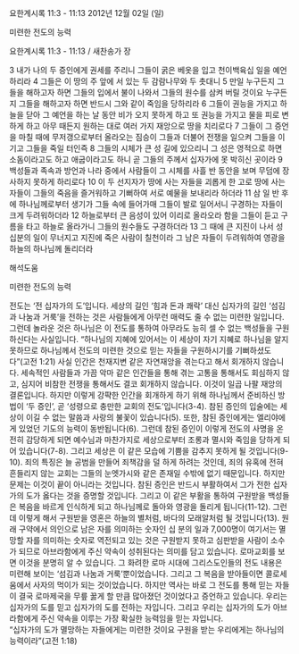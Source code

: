 요한계시록 11:3 - 11:13 
2012년 12월 02일 (일)

미련한 전도의 능력



요한계시록 11:3 - 11:13 / 새찬송가  장


3 내가 나의 두 증인에게 권세를 주리니 그들이 굵은 베옷을 입고 천이백육십 일을 예언하리라 4 그들은 이 땅의 주 앞에 서 있는 두 감람나무와 두 촛대니 5 만일 누구든지 그들을 해하고자 하면 그들의 입에서 불이 나와서 그들의 원수를 삼켜 버릴 것이요 누구든지 그들을 해하고자 하면 반드시 그와 같이 죽임을 당하리라 6 그들이 권능을 가지고 하늘을 닫아 그 예언을 하는 날 동안 비가 오지 못하게 하고 또 권능을 가지고 물을 피로 변하게 하고 아무 때든지 원하는 대로 여러 가지 재앙으로 땅을 치리로다 7 그들이 그 증언을 마칠 때에 무저갱으로부터 올라오는 짐승이 그들과 더불어 전쟁을 일으켜 그들을 이기고 그들을 죽일 터인즉 8 그들의 시체가 큰 성 길에 있으리니 그 성은 영적으로 하면 소돔이라고도 하고 애굽이라고도 하니 곧 그들의 주께서 십자가에 못 박히신 곳이라 9 백성들과 족속과 방언과 나라 중에서 사람들이 그 시체를 사흘 반 동안을 보며 무덤에 장사하지 못하게 하리로다 10 이 두 선지자가 땅에 사는 자들을 괴롭게 한 고로 땅에 사는 자들이 그들의 죽음을 즐거워하고 기뻐하여 서로 예물을 보내리라 하더라 11 삼 일 반 후에 하나님께로부터 생기가 그들 속에 들어가매 그들이 발로 일어서니 구경하는 자들이 크게 두려워하더라 12 하늘로부터 큰 음성이 있어 이리로 올라오라 함을 그들이 듣고 구름을 타고 하늘로 올라가니 그들의 원수들도 구경하더라 13 그 때에 큰 지진이 나서 성 십분의 일이 무너지고 지진에 죽은 사람이 칠천이라 그 남은 자들이 두려워하여 영광을 하늘의 하나님께 돌리더라

해석도움





미련한 전도의 능력

전도는 ‘전 십자가의 도’입니다. 세상의 길인 ‘힘과 돈과 쾌락’ 대신 십자가의 길인 ‘섬김과 나눔과 거룩’을 전하는 것은 사람들에게 아무런 매력도 줄 수 없는 미련한 일입니다.  그런데 놀라운 것은 하나님은 이 전도를 통하여 아무라도 능히 셀 수 없는 백성들을 구원하신다는 사실입니다. “하나님의 지혜에 있어서는 이 세상이 자기 지혜로 하나님을 알지 못하므로 하나님께서 전도의 미련한 것으로 믿는 자들을 구원하시기를 기뻐하셨도다”(고전 1:21)
사실 인간은 천재지변 같은 자연재앙을 겪는다고 해서 회개하지 않습니다. 세속적인 사람들과 가끔 악마 같은 인간들을 통해 겪는 고통을 통해서도 회심하지 않고, 심지어 비참한 전쟁을 통해서도 결코 회개하지 않습니다. 이것이 일곱 나팔 재앙의 결론입니다. 
하지만 이렇게 강퍅한 인간을 회개하게 하기 위해 하나님께서 준비하신 방법이 ‘두 증인’, 곧 ‘성령으로 충만한 교회의 전도’입니다(3-4). 참된 증인의 입술에는 세상이 이길 수 없는 말씀과 사랑의 불꽃이 있습니다(5). 또한, 참된 증인에게는 엘리야에게 있었던 기도의 능력이 동반됩니다(6). 그런데 참된 증인이 이렇게 전도의 사명을 온전히 감당하게 되면 예수님과 마찬가지로 세상으로부터 조롱과 멸시와 죽임을 당하게 되어 있습니다(7-8). 그리고 세상은 이 같은 모습에 기쁨을 감추지 못하게 될 것입니다(9-10).
죄의 특징은 늘 공범을 만들어 죄책감을 덜 하게 하려는 것인데, 죄의 유혹에 전혀 흔들리지 않는 교회는 그들의 눈엣가시와 같은 존재일 수밖에 없기 때문입니다. 하지만 문제는 이것이 끝이 아니라는 것입니다. 참된 증인은 반드시 부활하여서 그가 전한 십자가의 도가 옳다는 것을 증명할 것입니다. 그리고 이 같은 부활을 통하여 구원받을 백성들은 복음을 바르게 인식하게 되고 하나님께로 돌아와 영광을 돌리게 됩니다(11-12). 그런데 이렇게 해서 구원받을 영혼은 하늘의 별처럼, 바다의 모래알처럼 될 것입니다(13). 원래 구약에서 의인으로 남은 자를 의미하는 숫자인 십 분의 일과 7,000명이 여기서는 멸망할 자를 의미하는 숫자로 역전되고 있는 것은 구원받지 못하고 심판받을 사람이 소수가 되므로 아브라함에게 주신 약속이 성취된다는 의미를 담고 있습니다. 
로마교회를 보면 이것을 분명히 알 수 있습니다. 그 화려한 로마 시대에 그리스도인들의 전도 내용은 미련해 보이는 ‘섬김과 나눔과 거룩’뿐이었습니다. 그리고 그 복음을 받아들이면 콜로세움에서 사자의 먹이가 되는 것이었습니다. 하지만 역사는 바로 그 전도를 통해 믿는 자들이 결국 로마제국을 무릎 꿇게 할 만큼 많아졌던 것이었다고 증언하고 있습니다. 우리는 십자가의 도를 믿고 십자가의 도를 전하는 자입니다. 그리고 우리는 십자가의 도가 아브라함에게 주신 약속을 이루는 가장 확실한 능력임을 믿는 자입니다.   
“십자가의 도가 멸망하는 자들에게는 미련한 것이요 구원을 받는 우리에게는 하나님의 능력이라”(고전 1:18)